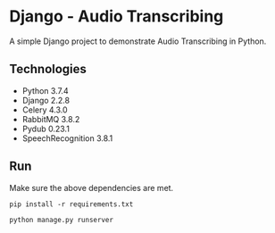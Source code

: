 # Django - Audio Transcribing

 A simple Django project to demonstrate Audio Transcribing in Python.

 ## Technologies

 - Python 3.7.4
 - Django 2.2.8
 - Celery 4.3.0
 - RabbitMQ 3.8.2
 - Pydub 0.23.1
 - SpeechRecognition 3.8.1


 ## Run

 Make sure the above dependencies are met.

 `pip install -r requirements.txt`

 `python manage.py runserver`